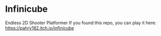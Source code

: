 # Infinicube
Endless 2D Shooter Platformer
If you found this repo, you can play it here: https://pahry182.itch.io/infinicube
